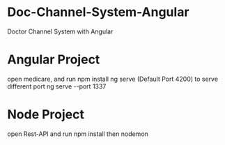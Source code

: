 # Doc-Channel-System-Angular
Doctor Channel System with Angular

Angular Project
===============
 open medicare, and 
 run npm install 
 ng serve
 (Default Port 4200)
 to serve different port
 ng serve --port 1337
 
 Node Project
 =============
 open Rest-API and run npm install then nodemon
 
 
